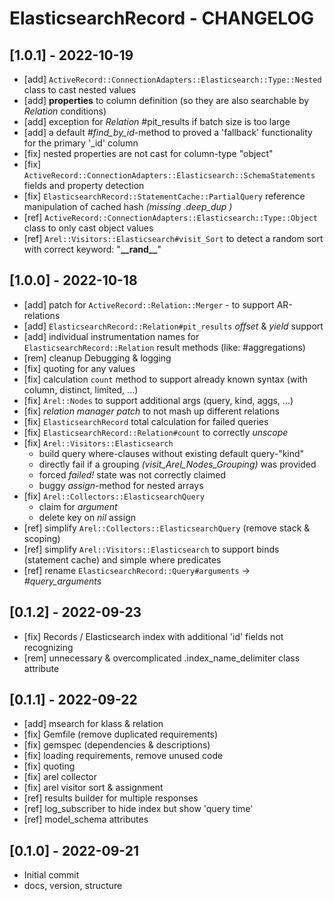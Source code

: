 # ElasticsearchRecord - CHANGELOG

## [1.0.1] - 2022-10-19
* [add] ```ActiveRecord::ConnectionAdapters::Elasticsearch::Type::Nested``` class to cast nested values
* [add] **properties** to column definition (so they are also searchable by _Relation_ conditions)
* [add] exception for _Relation_ #pit_results if batch size is too large
* [add] a default _#find_by_id_-method to proved a 'fallback' functionality for the primary '_id' column
* [fix] nested properties are not cast for column-type "object"
* [fix] ```ActiveRecord::ConnectionAdapters::Elasticsearch::SchemaStatements``` fields and property detection
* [fix] ```ElasticsearchRecord::StatementCache::PartialQuery``` reference manipulation of cached hash _(missing .deep_dup )_
* [ref] ```ActiveRecord::ConnectionAdapters::Elasticsearch::Type::Object``` class to only cast object values
* [ref] ```Arel::Visitors::Elasticsearch#visit_Sort``` to detect a random sort with correct keyword: "**\_\_rand\_\_**"

## [1.0.0] - 2022-10-18
* [add] patch for ```ActiveRecord::Relation::Merger``` - to support AR-relations
* [add] ```ElasticsearchRecord::Relation#pit_results``` _offset_ & _yield_ support
* [add] individual instrumentation names for ```ElasticsearchRecord::Relation``` result methods (like: #aggregations)
* [rem] cleanup Debugging & logging
* [fix] quoting for any values
* [fix] calculation ```count``` method to support already known syntax (with column, distinct, limited, ...)
* [fix] ```Arel::Nodes``` to support additional args (query, kind, aggs, ...)
* [fix] _relation manager patch_ to not mash up different relations
* [fix] ```ElasticsearchRecord``` total calculation for failed queries
* [fix] ```ElasticsearchRecord::Relation#count``` to correctly _unscope_
* [fix] ```Arel::Visitors::Elasticsearch```
  * build query where-clauses without existing default query-"kind" 
  * directly fail if a grouping _(visit_Arel_Nodes_Grouping)_ was provided
  * forced _failed!_ state was not correctly claimed
  * buggy _assign_-method for nested arrays
* [fix] ```Arel::Collectors::ElasticsearchQuery```
  * claim for _argument_
  * delete key on _nil_ assign
* [ref] simplify ```Arel::Collectors::ElasticsearchQuery``` (remove stack & scoping)
* [ref] simplify ```Arel::Visitors::Elasticsearch``` to support binds (statement cache) and simple where predicates
* [ref] rename ```ElasticsearchRecord::Query#arguments``` -> _#query_arguments_

## [0.1.2] - 2022-09-23
* [fix] Records / Elasticsearch index with additional 'id' fields not recognizing
* [rem] unnecessary & overcomplicated .index_name_delimiter class attribute

## [0.1.1] - 2022-09-22
* [add] msearch for klass & relation
* [fix] Gemfile (remove duplicated requirements)
* [fix] gemspec (dependencies & descriptions)
* [fix] loading requirements, remove unused code
* [fix] quoting
* [fix] arel collector
* [fix] arel visitor sort & assignment
* [ref] results builder for multiple responses
* [ref] log_subscriber to hide index but show 'query time'
* [ref] model_schema attributes

## [0.1.0] - 2022-09-21
* Initial commit
* docs, version, structure
